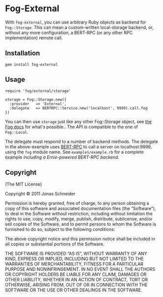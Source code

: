 # Fog-External
With `fog-external`, you can use arbitrary Ruby objects as backend for `Fog::Storage`. This can mean a custom-written local-storage backend, or, without any more configuration, a BERT-RPC (or any other RPC implementation) remote call.

## Installation
    gem install fog-external

## Usage
    require 'fog/external/storage'
    
    storage = Fog::Storage.new({
      :provider   => 'External',
      :delegate   => BERTRPC::Service.new('localhost', 9999).call.fog
    })

You can then use `storage` just like any other Fog::Storage object, see [the Fog docs](http://fog.io/1.1.1/storage/) for what's possible.. The API is compatible to the one of `Fog::Local`.

The delegate must respond to a number of backend methods. The delegate in the above-example uses [BERT-RPC][1] to call a server on localhost:9999, using the `fog` module name.
See `examples/example.rb` for a complete example *including a Ernie-powered BERT-RPC backend*.

## Copyright

(The MIT License)

Copyright © 2011 Jonas Schneider

Permission is hereby granted, free of charge, to any person obtaining a copy of this software and associated documentation files (the “Software”), to deal in the Software without restriction, including without limitation the rights to use, copy, modify, merge, publish, distribute, sublicense, and/or sell copies of the Software, and to permit persons to whom the Software is furnished to do so, subject to the following conditions:

The above copyright notice and this permission notice shall be included in all copies or substantial portions of the Software.

THE SOFTWARE IS PROVIDED “AS IS”, WITHOUT WARRANTY OF ANY KIND, EXPRESS OR IMPLIED, INCLUDING BUT NOT LIMITED TO THE WARRANTIES OF MERCHANTABILITY, FITNESS FOR A PARTICULAR PURPOSE AND NONINFRINGEMENT. IN NO EVENT SHALL THE AUTHORS OR COPYRIGHT HOLDERS BE LIABLE FOR ANY CLAIM, DAMAGES OR OTHER LIABILITY, WHETHER IN AN ACTION OF CONTRACT, TORT OR OTHERWISE, ARISING FROM, OUT OF OR IN CONNECTION WITH THE SOFTWARE OR THE USE OR OTHER DEALINGS IN THE SOFTWARE.

  [1]: https://github.com/mojombo/bertrpc